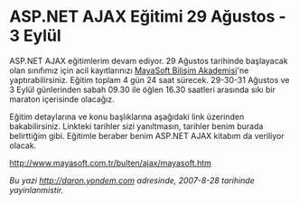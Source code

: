 # ASP.NET AJAX Eğitimi 29 Ağustos - 3 Eylül
ASP.NET AJAX eğitimlerim devam ediyor. 29 Ağustos tarihinde başlayacak
olan sınıfımız için acil kayıtlarınızı [MayaSoft Bilişim
Akademisi](http://www.mayasoft.com.tr)'ne yaptırabilirsiniz. Eğitim
toplam 4 gün 24 saat sürecek. 29-30-31 Ağustos ve 3 Eylül günlerinden
sabah 09.30 ile öğlen 16.30 saatleri arasında sıkı bir maraton
içerisinde olacağız.

Eğitim detaylarına ve konu başlıklarına aşağıdaki link üzerinden
bakabilirsiniz. Linkteki tarihler sizi yanıltmasın, tarihler benim
burada belirttiğim gibi. Eğitimle beraber benim ASP.NET AJAX kitabım da
veriliyor olacak.

<http://www.mayasoft.com.tr/bulten/ajax/mayasoft.htm>



*Bu yazi http://daron.yondem.com adresinde, 2007-8-28 tarihinde yayinlanmistir.*
